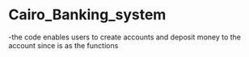 # Cairo_Banking_system
-the code enables users to create accounts and deposit money to the account since is as the functions